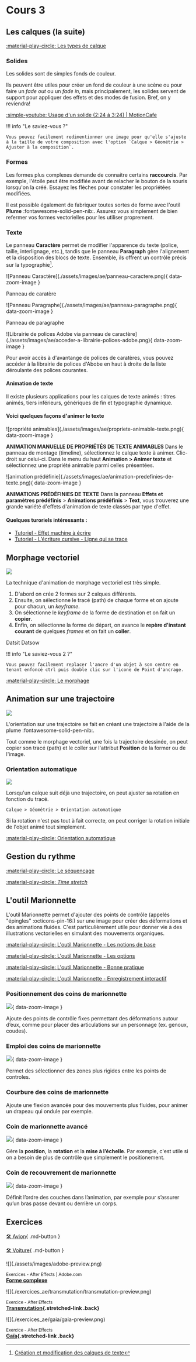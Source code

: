 # Cours 3     

## Les calques (la suite)

[:material-play-circle: Les types de calque](https://cmontmorency365-my.sharepoint.com/:v:/g/personal/mariem_ouellet_cmontmorency_qc_ca/ET97Qp5f26pOgspYh56l23UBtVWGLQBvrfEfSJQ_D0rMwg)

### Solides

Les solides sont de simples fonds de couleur. 

Ils peuvent être utiles pour créer un fond de couleur à une scène ou pour faire un _fade out_ ou un _fade in_, mais principalement, les solides servent de support pour appliquer des effets et des modes de fusion. Bref, on y reviendra!

[:simple-youtube: Usage d'un solide (2:24 à 3:24) | MotionCafe](https://www.youtube.com/watch?v=TLKC3xwGz8Y&t=124s)

!!! info "Le saviez-vous ?"

    Vous pouvez facilement redimentionner une image pour qu'elle s'ajuste à la taille de votre composition avec l'option `Calque > Géométrie > Ajuster à la composition`.

### Formes 

Les formes plus complexes demande de connaitre certains **raccourcis**. Par exemple, l'étoile peut être modifiée avant de relacher le bouton de la souris lorsqu'on la créé. Essayez les flèches pour constater les propriétées modifiées.

Il est possible également de fabriquer toutes sortes de forme avec l'outil **Plume** :fontawesome-solid-pen-nib:. Assurez vous simplement de bien refermer vos formes vectorielles pour les utiliser proprement.

### Texte

Le panneau **Caractère** permet de modifier l'apparence du texte (police, taille, interlignage, etc.), tandis que le panneau **Paragraph** gère l'alignement et la disposition des blocs de texte. Ensemble, ils offrent un contrôle précis sur la typographie[^txtlayer].

[^txtlayer]: [Création et modification des calques de texte](https://helpx.adobe.com/ca_fr/after-effects/using/creating-editing-text-layers.html)

<div class="grid grid-1-2" markdown>
  ![Panneau Caractère](./assets/images/ae/panneau-caractere.png){ data-zoom-image }

  Panneau de caratère
</div>

<div class="grid grid-1-2" markdown>
  ![Panneau Paragraphe](./assets/images/ae/panneau-paragraphe.png){ data-zoom-image }

  Panneau de paragraphe
</div>


<div class="grid grid-1-2" markdown>
  ![Librairie de polices Adobe via panneau de caractère](./assets/images/ae/acceder-a-librairie-polices-adobe.png){ data-zoom-image }

  Pour avoir accès à d'avantange de polices de caratères, vous pouvez accéder à la librairie de polices d'Abobe en haut à droite de la liste déroulante des polices courantes.
</div>


#### Animation de texte
Il existe plusieurs applications pour les calques de texte animés : titres animés, tiers inférieurs, génériques de fin et typographie dynamique.

#### Voici quelques façons d'animer le texte


<div class="grid grid-1-2" markdown>
  ![propriété animables](./assets/images/ae/propriete-animable-texte.png){ data-zoom-image }
  
  **ANIMATION MANUELLE DE PROPRIÉTÉS DE TEXTE ANIMABLES**
  Dans le panneau de montage (timeline), sélectionnez le calque texte à animer. Clic-droit sur celui-ci.
  Dans le menu du haut **Animation > Animer texte** et sélectionnez une propriété animable parmi celles présentées.
</div>



   
    

<div class="grid grid-1-2" markdown>
  ![animation prédéfinie](./assets/images/ae/animation-predefinies-de-texte.png){ data-zoom-image }

  **ANIMATIONS PRÉDÉFINIES DE TEXTE**
  Dans la panneau **Effets et paramètres prédéfinis** > **Animations prédéfinis** > **Text**, vous trouverez une grande variété d'effets d'animation de texte classés par type d'effet.  
</div>

#### Quelques turoriels intéressants : 
* [Tutoriel - Effet machine à écrire](https://youtu.be/vtDtALyN3rY?feature=shared)
* [Tutoriel - Lʼécriture cursive - Ligne qui se trace](https://helpx.adobe.com/ca_fr/after-effects/using/animating-text.html)




<!-- ![Menu Animation/Animer texte](./assets/images/ae/anim-texte.png) 

Animations prédéfinies de texte

![panneau anims prédéfinies](./assets/images/ae/animation-predefinies-de-texte.png)

Ressources utile: traduction des effets AE de l'anglais à français [Repaire.net](https://www.repaire.net/forums/articles/after-effects-traduction-des-noms-des-effets-anglais-vers-francais.234/)


Animation mot par mot

![type:video](./assets/videos/ae/flou-apparition-motparmot.mp4)
-->

<!-- Fichier animation_predefinies_texte_2d-fichier_demo2025.aep composition The Blur Presets
https://cmontmorency365-my.sharepoint.com/:u:/r/personal/mariem_ouellet_cmontmorency_qc_ca/Documents/01_cours/Cours%20Animation%202D/animation%202D%202025/03_contenu_de_cours/demo-anim-texte/animation_predefinies_texte_2d-fichier_demo2025.aep?csf=1&web=1&e=OHY2ii -->

## Morphage vectoriel

![](./assets/images/ae-morph.png)

La technique d'animation de morphage vectoriel est très simple. 

1. D'abord on crée 2 formes sur 2 calques différents.
1. Ensuite, on sélectionne le tracé (path) de chaque forme et on ajoute pour chacun, un _keyframe_.
1. On sélectionne le _keyframe_ de la forme de destination et on fait un **copier**.
1. Enfin, on sélectionne la forme de départ, on avance le **repère d'instant courant** de quelques _frames_ et on fait un **coller**.

Datsit Datsow

!!! info "Le saviez-vous 2 ?"

    Vous pouvez facilement replacer l'ancre d'un objet à son centre en tenant enfoncé ctrl puis double clic sur l'icone de Point d'ancrage.

[:material-play-circle: Le morphage](https://cmontmorency365-my.sharepoint.com/:v:/g/personal/mariem_ouellet_cmontmorency_qc_ca/EYpViBMu9W1MpTwChd72VfcBGPF2eF8lZY-XhDba_mUcPw)

<!-- 
## Morphing à partir du tracé
[:material-play-circle: 1 - Morphing d'une forme à une autre](https://cmontmorency365-my.sharepoint.com/:v:/g/personal/mariem_ouellet_cmontmorency_qc_ca/EYpViBMu9W1MpTwChd72VfcBGPF2eF8lZY-XhDba_mUcPw?nav=eyJyZWZlcnJhbEluZm8iOnsicmVmZXJyYWxBcHAiOiJPbmVEcml2ZUZvckJ1c2luZXNzIiwicmVmZXJyYWxBcHBQbGF0Zm9ybSI6IldlYiIsInJlZmVycmFsTW9kZSI6InZpZXciLCJyZWZlcnJhbFZpZXciOiJNeUZpbGVzTGlua0NvcHkifX0&e=Q0zAvZ)

[:material-play-circle: 2- Morphing typographique (une lettre à une autre) ](https://cmontmorency365-my.sharepoint.com/:v:/g/personal/mariem_ouellet_cmontmorency_qc_ca/ERDWRjfNthdPhDsArEswgB0BSEmX2erD4TrnSZLcY_UNYw?nav=eyJyZWZlcnJhbEluZm8iOnsicmVmZXJyYWxBcHAiOiJPbmVEcml2ZUZvckJ1c2luZXNzIiwicmVmZXJyYWxBcHBQbGF0Zm9ybSI6IldlYiIsInJlZmVycmFsTW9kZSI6InZpZXciLCJyZWZlcnJhbFZpZXciOiJNeUZpbGVzTGlua0NvcHkifX0&e=jJPtar)


## Morphing forme et coupure (shape - cut)
[:material-play-circle: Étape 1 - Effet morphing ](https://cmontmorency365-my.sharepoint.com/:v:/g/personal/mariem_ouellet_cmontmorency_qc_ca/ERY6c65kLK1Mo2LnsZfyRs4Bi8I0xySw4kj9CrIatlkhwQ?nav=eyJyZWZlcnJhbEluZm8iOnsicmVmZXJyYWxBcHAiOiJPbmVEcml2ZUZvckJ1c2luZXNzIiwicmVmZXJyYWxBcHBQbGF0Zm9ybSI6IldlYiIsInJlZmVycmFsTW9kZSI6InZpZXciLCJyZWZlcnJhbFZpZXciOiJNeUZpbGVzTGlua0NvcHkifX0&e=FtmDn2)

[:material-play-circle: Étape 2 - Déplacement forme ](https://cmontmorency365-my.sharepoint.com/:v:/g/personal/mariem_ouellet_cmontmorency_qc_ca/EewB85yKZtJBsrr41_1mcc8Byitc849uNdzUKBZGqudA2w?nav=eyJyZWZlcnJhbEluZm8iOnsicmVmZXJyYWxBcHAiOiJPbmVEcml2ZUZvckJ1c2luZXNzIiwicmVmZXJyYWxBcHBQbGF0Zm9ybSI6IldlYiIsInJlZmVycmFsTW9kZSI6InZpZXciLCJyZWZlcnJhbFZpZXciOiJNeUZpbGVzTGlua0NvcHkifX0&e=QaYTg9)

[:material-play-circle: Étape 3 - Morphing carré-triangle ](https://cmontmorency365-my.sharepoint.com/:v:/g/personal/mariem_ouellet_cmontmorency_qc_ca/EWA83Z7PtUVKsELB85N4EycBBbSpdqyJ2xxz1X1CK_I4rw?nav=eyJyZWZlcnJhbEluZm8iOnsicmVmZXJyYWxBcHAiOiJPbmVEcml2ZUZvckJ1c2luZXNzIiwicmVmZXJyYWxBcHBQbGF0Zm9ybSI6IldlYiIsInJlZmVycmFsTW9kZSI6InZpZXciLCJyZWZlcnJhbFZpZXciOiJNeUZpbGVzTGlua0NvcHkifX0&e=poOqJ2)

[:material-play-circle: Étape 4 - Amélioration transition morphing ](https://cmontmorency365-my.sharepoint.com/:v:/g/personal/mariem_ouellet_cmontmorency_qc_ca/EVsUJAo9AWhMhfNeoMD2l7QB41ICoi291uF_0xKfKFOStA?nav=eyJyZWZlcnJhbEluZm8iOnsicmVmZXJyYWxBcHAiOiJPbmVEcml2ZUZvckJ1c2luZXNzIiwicmVmZXJyYWxBcHBQbGF0Zm9ybSI6IldlYiIsInJlZmVycmFsTW9kZSI6InZpZXciLCJyZWZlcnJhbFZpZXciOiJNeUZpbGVzTGlua0NvcHkifX0&e=BjnDYp)

[:material-play-circle: Étape 5 - Ajouter une texture sur le morphing ](https://cmontmorency365-my.sharepoint.com/:v:/g/personal/mariem_ouellet_cmontmorency_qc_ca/EaV094ruE5pAkF2lxZyH9AEBBEO0mAydtFsf21NtKy5gIA?nav=eyJyZWZlcnJhbEluZm8iOnsicmVmZXJyYWxBcHAiOiJPbmVEcml2ZUZvckJ1c2luZXNzIiwicmVmZXJyYWxBcHBQbGF0Zm9ybSI6IldlYiIsInJlZmVycmFsTW9kZSI6InZpZXciLCJyZWZlcnJhbFZpZXciOiJNeUZpbGVzTGlua0NvcHkifX0&e=azpMkV)
-->

## Animation sur une trajectoire

![](./assets/images/ae-anim-path.png)

L'orientation sur une trajectoire se fait en créant une trajectoire à l'aide de la plume :fontawesome-solid-pen-nib:.

Tout comme le morphage vectoriel, une fois la trajectoire dessinée, on peut copier son tracé (path) et le coller sur l'attribut **Position** de la former ou de l'image.

### Orientation automatique

![](./assets/images/ae-orient.png)

Lorsqu'un calque suit déjà une trajectoire, on peut ajuster sa rotation en fonction du tracé.

`Calque > Géométrie > Orientation automatique`

Si la rotation n'est pas tout à fait correcte, on peut corriger la rotation initiale de l'objet animé tout simplement.

[:material-play-circle: Orientation automatique](https://cmontmorency365-my.sharepoint.com/:v:/g/personal/mariem_ouellet_cmontmorency_qc_ca/EbiSTgq5TPJKoYCPD7Kk5LsBQ7QuS5jVJOXUEesXmqdVPw)

## Gestion du rythme

[:material-play-circle: Le séquençage](https://cmontmorency365-my.sharepoint.com/:v:/g/personal/mariem_ouellet_cmontmorency_qc_ca/EXLI0Z36AAhNvjQZcU3nvBcB0pYrLPEYPH1LIL56CGvcBQ)

[:material-play-circle: _Time stretch_](https://cmontmorency365-my.sharepoint.com/:v:/g/personal/mariem_ouellet_cmontmorency_qc_ca/EUqKO4P5OotDuxeQKwbDftsB1zWa6whp9V4T6itVkG99og)

## L'outil Marionnette

L'outil Marionnette permet d'ajouter des points de contrôle (appelés "épingles" :octicons-pin-16:) sur une image pour créer des déformations et des animations fluides. C'est particulièrement utile pour donner vie à des illustrations vectorielles en simulant des mouvements organiques.

[:material-play-circle: L'outil Marionnette  - Les notions de base](https://cmontmorency365-my.sharepoint.com/:v:/g/personal/mariem_ouellet_cmontmorency_qc_ca/EWhxb1HKHIJCs0qwlgzWmkUBpul9N1b1ChknjZ4r81Z_6g)

[:material-play-circle: L'outil Marionnette  - Les options](https://cmontmorency365-my.sharepoint.com/:v:/g/personal/mariem_ouellet_cmontmorency_qc_ca/EcNnPZC9UNhAjUbYGNQvhrsBhd7adgupio04CS6sO3L6Aw)

[:material-play-circle: L'outil Marionnette  - Bonne pratique](https://cmontmorency365-my.sharepoint.com/:v:/g/personal/mariem_ouellet_cmontmorency_qc_ca/EUAv17Pgv4BNkihPBgcox10BPdKy43CBge9f29luTku0eg)

[:material-play-circle: L'outil Marionnette - Enregistrement interactif](https://cmontmorency365-my.sharepoint.com/:v:/g/personal/mariem_ouellet_cmontmorency_qc_ca/Efn8VA_uCv9Fj2ltLMI6ZK0BbrAmRgpt7a2ql4g1b84oKg)

### Positionnement des coins de marionnette

![](./assets/images/ae-puppet-positionnement.png){ data-zoom-image }

Ajoute des points de contrôle fixes permettant des déformations autour d’eux, comme pour placer des articulations sur un personnage (ex. genoux, coudes).

### Emploi des coins de marionnette

![](./assets/images/ae-puppet-emploi.png){ data-zoom-image }

Permet des sélectionner des zones plus rigides entre les points de controles.

### Courbure des coins de marionnette

Ajoute une flexion avancée pour des mouvements plus fluides, pour animer un drapeau qui ondule par exemple.

### Coin de marionnette avancé

![](./assets/images/ae-puppet-avance.png){ data-zoom-image }

Gère la **position**, la **rotation** et la **mise à l’échelle**. Par exemple, c'est utile si on a besoin de plus de contrôle que simplement le positionement.

### Coin de recouvrement de marionnette

![](./assets/images/ae-puppet-recouvrement.png){ data-zoom-image }

Définit l’ordre des couches dans l’animation, par exemple pour s’assurer qu’un bras passe devant ou derrière un corps.

<!--
## QUIZ FIN COURS 3 OU DÉBUT COURS 4 EN RÉVISION DU COURS 3
[Quiz en classe](https://app.wooclap.com/HRCHUY)
-->

## Exercices
[🛠️ Avion](exercices_ae/01_avion.md){ .md-button }       
    
[🛠️ Voiture](exercices_ae/01_voiture.md){ .md-button }  

<div class="grid grid-1-2" markdown>
  ![](./assets/images/adobe-preview.png)

  <small>Exercices - After Effects | Adobe.com</small><br>
  **[Forme complexe](https://www.adobe.com/ca_fr/learn/after-effects/web/draw-complex-shapes?learnIn=1)**
</div>

<div class="grid grid-1-2" markdown>
  ![](./exercices_ae/transmutation/transmutation-preview.png)

  <small>Exercice - After Effects</small><br>
  **[Transmutation](./exercices_ae/transmutation/transmutation.md){.stretched-link .back}**
</div>

<div class="grid grid-1-2" markdown>
  ![](./exercices_ae/gaia/gaia-preview.png)

  <small>Exercice - After Effects</small><br>
  **[Gaïa](./exercices_ae/gaia/gaia.md){.stretched-link .back}**
</div>
